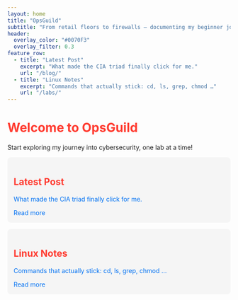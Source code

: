 ```yaml
---
layout: home
title: "OpsGuild"
subtitle: "From retail floors to firewalls — documenting my beginner journey in cybersecurity."
header:
  overlay_color: "#0070F3"
  overlay_filter: 0.3
feature_row:
  - title: "Latest Post"
    excerpt: "What made the CIA triad finally click for me."
    url: "/blog/"
  - title: "Linux Notes"
    excerpt: "Commands that actually stick: cd, ls, grep, chmod …"
    url: "/labs/"
---
```


<style>
/* Generic headers */
h1, h2, h3 {
  color: #FF3B30; /* red */
}

/* Feature titles and excerpts */
.title {
  color: #FF3B30; /* red */
  font-weight: bold;
}

.excerpt {
  color: #0070F3; /* blue */
}

/* Feature rows background */
.feature-row {
  background-color: #F5F5F5;
  padding: 1em;
  border-radius: 8px;
  margin-bottom: 1em;
}

/* Links */
a {
  color: #0070F3;
  text-decoration: none;
}

a:hover {
  text-decoration: underline;
}

/* Buttons */
button, .btn {
  background-color: #0070F3;
  color: white;
  border: 2px solid #FF3B30;
  padding: 0.5em 1em;
  cursor: pointer;
}

button:hover, .btn:hover {
  background-color: #FF3B30;
}
</style>

# Welcome to OpsGuild

Start exploring my journey into cybersecurity, one lab at a time!

<!-- Example feature rows -->
<div class="feature-row">
  <h2 class="title">Latest Post</h2>
  <p class="excerpt">What made the CIA triad finally click for me.</p>
  <a href="/blog/">Read more</a>
</div>

<div class="feature-row">
  <h2 class="title">Linux Notes</h2>
  <p class="excerpt">Commands that actually stick: cd, ls, grep, chmod …</p>
  <a href="/labs/">Read more</a>
</div>
